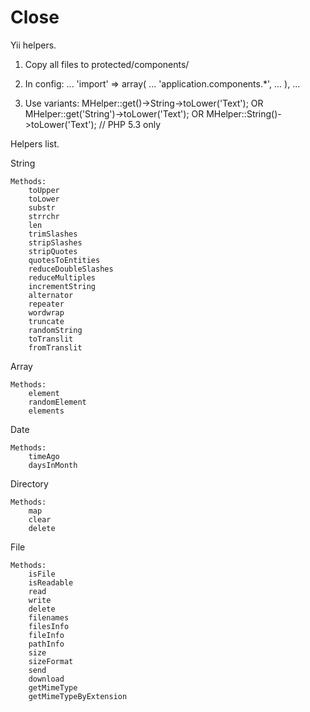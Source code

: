 Close
=====

Yii helpers.

1. Copy all files to protected/components/

2. In config:
	...
	'import' => array(
		...
		'application.components.*',
		...
	),
	...

3. Use variants:
	MHelper::get()->String->toLower('Text');
	OR
	MHelper::get('String')->toLower('Text');
	OR
	MHelper::String()->toLower('Text');	// PHP 5.3 only


Helpers list.

String
	
	Methods:
		toUpper
		toLower
		substr
		strrchr
		len
		trimSlashes
		stripSlashes
		stripQuotes
		quotesToEntities
		reduceDoubleSlashes
		reduceMultiples
		incrementString
		alternator
		repeater
		wordwrap
		truncate
		randomString
		toTranslit
		fromTranslit

Array
	
	Methods:
		element
		randomElement
		elements

Date
	
	Methods:
		timeAgo
		daysInMonth

Directory

	Methods:
		map
		clear
		delete

File
	
	Methods:
		isFile
		isReadable
		read
		write
		delete
		filenames
		filesInfo
		fileInfo
		pathInfo
		size
		sizeFormat
		send
		download
		getMimeType
		getMimeTypeByExtension

